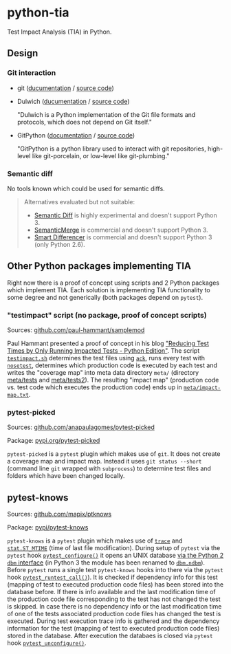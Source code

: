 # python-tia

Test Impact Analysis (TIA) in Python.

## Design

### Git interaction

- git ([ducumentation](https://git-scm.com/doc) / [source code](https://github.com/git/git))
- Dulwich ([ducumentation](https://www.dulwich.io/) / [source code](https://github.com/dulwich/dulwich))

  "Dulwich is a Python implementation of the Git file formats and protocols, which does not depend on Git itself."

- GitPython ([documentation](http://gitpython.readthedocs.io/en/stable/) / [source code](https://github.com/gitpython-developers/GitPython))

  "GitPython is a python library used to interact with git repositories, high-level like git-porcelain, or low-level like git-plumbing."

### Semantic diff

No tools known which could be used for semantic diffs.

> Alternatives evaluated but not suitable:
> - [Semantic Diff](https://github.com/hoelzro/semantic-diff) is highly experimental and doesn't support Python 3.
> - [SemanticMerge](https://www.semanticmerge.com/) is commercial and doesn't support Python 3.
> - [Smart Differencer](http://www.semanticdesigns.com/Products/SmartDifferencer/index.html) is commercial and
> doesn't support Python 3 (only Python 2.6).

## Other Python packages implementing TIA

Right now there is a proof of concept using scripts and 2 Python packages which implement TIA. Each solution is implementing
TIA functionality to some degree and not generically (both packages depend on `pytest`).

### "testimpact" script (no package, proof of concept scripts)

Sources: [github.com/paul-hammant/samplemod](https://github.com/paul-hammant/samplemod)

Paul Hammant presented a proof of concept in his blog ["Reducing Test Times by Only Running Impacted Tests - Python Edition"](https://paulhammant.com/2015/01/18/reducing-test-times-by-only-running-impacted-tests-python-edition/). The script [`testimpact.sh`](https://github.com/paul-hammant/samplemod/blob/master/testimpact.sh) determines the test files using [`ack`](https://github.com/paul-hammant/samplemod/blob/master/testimpact.sh#L7), runs every test with [`nosetest`](https://github.com/paul-hammant/samplemod/blob/master/testimpact.sh#L15), determines which production code is executed by each test and writes the "coverage map" into meta data directory `meta/` (directory [meta/tests](https://github.com/paul-hammant/samplemod/tree/master/meta/tests) and [meta/tests2](https://github.com/paul-hammant/samplemod/tree/master/meta/tests2)). The resulting "impact map" (production code vs. test code which executes the production code) ends up in [`meta/impact-map.txt`](https://github.com/paul-hammant/samplemod/blob/master/meta/impact-map.txt).

### pytest-picked

Sources: [github.com/anapaulagomes/pytest-picked](https://github.com/anapaulagomes/pytest-picked)

Package: [pypi.org/pytest-picked](https://pypi.org/project/pytest-picked/)

`pytest-picked` is a `pytest` plugin which makes use of `git`. It does not create a coverage map and
impact map. Instead it uses `git status --short` (command line `git` wrapped with `subprocess`) to
determine test files and folders which have been changed locally.

## pytest-knows

Sources: [github.com/mapix/ptknows](https://github.com/mapix/ptknows)

Package: [pypi/pytest-knows](https://pypi.org/project/pytest-knows/)

`pytest-knows` is a `pytest` plugin which makes use of [`trace`](https://docs.python.org/2/library/trace.html) and [`stat.ST_MTIME`](https://docs.python.org/2/library/stat.html#stat.ST_MTIME) (time of last file modification).
During setup of `pytest` via the `pytest` hook  [`pytest_configure()`](https://github.com/mapix/ptknows/blob/master/ptknows.py#L47) it opens an UNIX database [via the Python 2 `dbm` interface](https://docs.python.org/2/library/dbm.html) (in Python 3 the module has been renamed to [`dbm.ndbm`](https://docs.python.org/3.7/library/dbm.html#module-dbm.ndbm)).
Before `pytest` runs a single test `pytest-knows` hooks into there via the `pytest` hook [`pytest_runtest_call()`](https://github.com/mapix/ptknows/blob/master/ptknows.py#L55)).
It is checked if dependency info for this test (mapping of test to executed production code files) has been stored into the database before.
If there is info available and the last modification time of the production code file corresponding to the test has not changed the test is skipped.
In case there is no dependency info or the last modification time of one of the tests associated production code files has changed the test is executed.
During test execution trace info is gathered and the dependency information for the test (mapping of test to executed production code files) stored in the database.
After execution the databaes is closed via `pytest` hook [`pytest_unconfigure()`](https://github.com/mapix/ptknows/blob/master/ptknows.py#L51).
